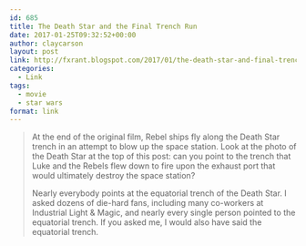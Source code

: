 ```yaml
---
id: 685
title: The Death Star and the Final Trench Run
date: 2017-01-25T09:32:52+00:00
author: claycarson
layout: post
link: http://fxrant.blogspot.com/2017/01/the-death-star-and-final-trench-run.html?m=1
categories: 
  - Link
tags:
  - movie
  - star wars
format: link
---
```

> At the end of the original film, Rebel ships fly along the Death Star trench in an attempt to blow up the space station. Look at the photo of the Death Star at the top of this post: can you point to the trench that Luke and the Rebels flew down to fire upon the exhaust port that would ultimately destroy the space station?
> 
> Nearly everybody points at the equatorial trench of the Death Star. I asked dozens of die-hard fans, including many co-workers at Industrial Light & Magic, and nearly every single person pointed to the equatorial trench. If you asked me, I would also have said the equatorial trench.